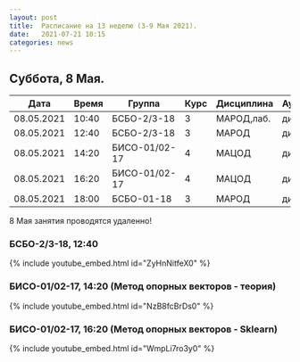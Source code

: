 ```yaml
---
layout: post
title:  Расписание на 13 неделю (3-9 Мая 2021).
date:   2021-07-21 10:15
categories: news
---
```


## Суббота, 8 Мая.

| Дата          | Время   | Группа        | Курс | Дисциплина  | Аудитория  |
| ------------- | ------- | ------------- | ---- | ----------- | ---------- |
|08.05.2021     |10:40    |БСБО-2/3-18    |3     |МАРОД,лаб.   |дист.       |
|08.05.2021     |12:40    |БСБО-2/3-18    |3     |МАРОД        |дист.       |
|08.05.2021     |14:20    |БИСО-01/02-17  |4     |МАЦОД        |дист.       |
|08.05.2021     |16:20    |БИСО-01/02-17  |4     |МАЦОД        |дист.       |
|08.05.2021     |18:00    |БСБО-01-18     |3     |МАРОД        |дист.       |

8 Мая занятия проводятся удаленно!

### БСБО-2/3-18, 12:40
{% include youtube_embed.html id="ZyHnNitfeX0" %}

### БИСО-01/02-17, 14:20 (Метод опорных векторов - теория)
{% include youtube_embed.html id="NzB8fcBrDs0" %}

### БИСО-01/02-17, 16:20 (Метод опорных векторов - Sklearn)
{% include youtube_embed.html id="WmpLi7ro3y0" %}
